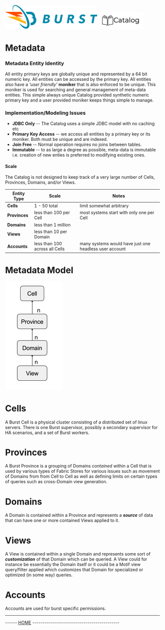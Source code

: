 ![Burst](../../documentation/burst_h_small.png "") ![catalog](catalog_small.png "")
--

# Metadata


### Metadata Entity Identity
All entity primary keys are globally unique and represented by a 64 bit numeric key.
 All entities can be accessed by the primary key. All entities also have a _'user friendly'_
__moniker__ that is also enforced to be unique. This moniker is used for searching and general
management of meta-data entities. This simple always unique Catalog provided synthetic numeric primary key and a
user provided moniker keeps things simple to manage. 

### Implementation/Modeling Issues

* __JDBC Only__ -- The Catalog uses a simple JDBC model with no caching etc
* __Primary Key Access__ -- we access all entities by a primary key or its moniker. Both must be unique and are indexed.
* __Join Free__ -- Normal operation requires no joins between tables.
* __Immutable__ -- to as large a degree as possible, meta-data is immutable i.e. creation of new enties is preferred to
modifying existing ones.

#### Scale
The Catalog is not designed to keep track of a very large number of Cells, Provinces, Domains, and/or Views.

| Entity Type |  Scale | Notes |
|---|---|---|
| __Cells__ | 1 - 50 total | limit somewhat arbitrary |
| __Provinces__ | less than 100 per Cell | most systems start with only one per Cell |
| __Domains__ | less than 1 million |  |
| __Views__ | less than 10 per Domain |  |
| __Accounts__ | less than 100 across all Cells |  many systems would have just one headless user account|

# Metadata Model
 ![Metadata Model](model.png)
 
# Cells
A Burst Cell is a physical cluster consisting of a distributed set of linux servers. There is one Burst supervisor, possibly a
secondary supervisor for HA scenarios, and a set of Burst workers.

# Provinces
A Burst Province is a grouping of Domains _contained_ within a Cell that is used by various types of Fabric
Stores for various issues such as movement of Domains from from Cell to Cell as well as defining limits
on certain types of queries such as cross-Domain view generation.

# Domains
A Domain is contained within a Province and represents a ___source___ of data that can have one or more contained 
Views applied to it. 

# Views
A View is contained within a single Domain and represents some sort of ___customization___ of that Domain
which can be queried. A View could for instance be essentially the Domain itself or it could be a Motif view
query/filter applied which customizes that Domain for specialized or optimized (in some way) queries.

# Accounts
Accounts are used for burst specific permissions.

---
------ [HOME](../readme.md) --------------------------------------------
